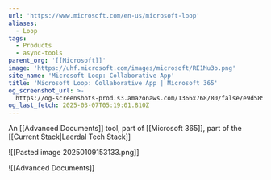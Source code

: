 ```yaml
---
url: 'https://www.microsoft.com/en-us/microsoft-loop'
aliases:
  - Loop
tags:
  - Products
  - async-tools
parent_org: '[[Microsoft]]'
image: 'https://uhf.microsoft.com/images/microsoft/RE1Mu3b.png'
site_name: 'Microsoft Loop: Collaborative App'
title: 'Microsoft Loop: Collaborative App | Microsoft 365'
og_screenshot_url: >-
  https://og-screenshots-prod.s3.amazonaws.com/1366x768/80/false/e9d5855054048f1e4724f07e587368948a9ea7e4305876427ff65a5747ce2975.jpeg
og_last_fetch: 2025-03-07T05:19:01.810Z
---
```


An [[Advanced Documents]] tool, part of [[Microsoft 365]], part of the [[Current Stack|Laerdal Tech Stack]]


![[Pasted image 20250109153133.png]]

![[Advanced Documents]]

